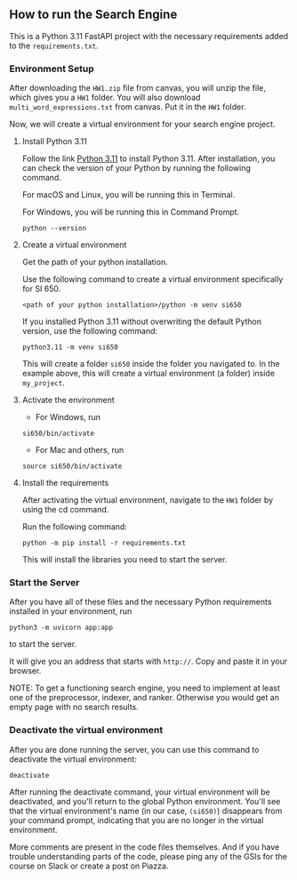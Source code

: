 ## How to run the Search Engine

This is a Python 3.11 FastAPI project with the necessary requirements added to the `requirements.txt`.

### Environment Setup

After downloading the `HW1.zip` file from canvas, you will unzip the file, which gives you a `HW1` folder. You will also download `multi_word_expressions.txt` from canvas. Put it in the `HW1` folder. 

Now, we will create a virtual environment for your search engine project.

1. Install Python 3.11

    Follow the link [Python 3.11](https://www.python.org/downloads/release/python-3112/) to install Python 3.11. After installation, you can check the version of your Python by running the following command.

    For macOS and Linux, you will be running this in Terminal.

    For Windows, you will be running this in Command Prompt.

    ```
    python --version
    ```

2. Create a virtual environment

    Get the path of your python installation.

    Use the following command to create a virtual environment specifically for SI 650.

    ```
    <path of your python installation>/python -m venv si650
    ```

    If you installed Python 3.11 without overwriting the default Python version, use the following command:

    ```
    python3.11 -m venv si650
    ```

    This will create a folder `si650` inside the folder you navigated to. In the example above, this will create a virtual environment (a folder) inside `my_project`.

3. Activate the environment 

    - For Windows, run
    ```
    si650/bin/activate
    ```

    - For Mac and others, run
    ```
    source si650/bin/activate
    ```

4. Install the requirements

    After activating the virtual environment, navigate to the `HW1` folder by using the cd command. 

    Run the following command:

    ```
    python -m pip install -r requirements.txt
    ```
    This will install the libraries you need to start the server.

### Start the Server

After you have all of these files and the necessary Python requirements installed in your environment, run 

```
python3 -m uvicorn app:app
```

to start the server.

It will give you an address that starts with `http://`. Copy and paste it in your browser. 

NOTE: To get a functioning search engine, you need to implement at least one of the preprocessor, indexer, and ranker. Otherwise you would get an empty page with no search results. 


### Deactivate the virtual environment

After you are done running the server, you can use this command to deactivate the virtual environment:

```
deactivate
```

After running the deactivate command, your virtual environment will be deactivated, and you'll return to the global Python environment. You'll see that the virtual environment's name (in our case, `(si650)`) disappears from your command prompt, indicating that you are no longer in the virtual environment.


More comments are present in the code files themselves. And if you have trouble understanding parts of the code, please ping any of the GSIs for the course on Slack or create a post on Piazza. 
